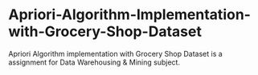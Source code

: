 # Apriori-Algorithm-Implementation-with-Grocery-Shop-Dataset
Apriori Algorithm implementation with Grocery Shop Dataset is a assignment for Data Warehousing &amp; Mining subject.

